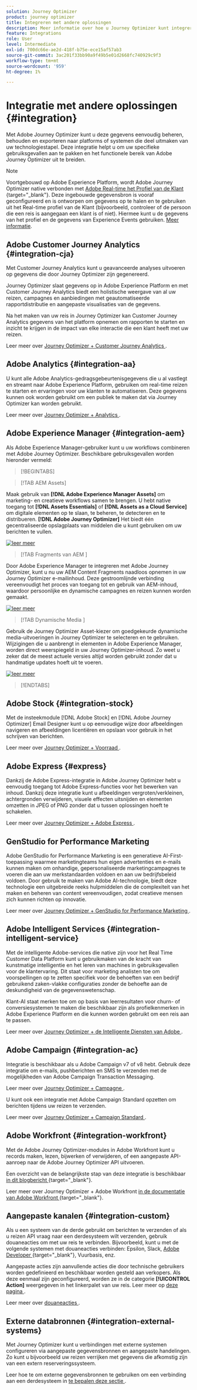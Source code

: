 ```yaml
---
solution: Journey Optimizer
product: journey optimizer
title: Integreren met andere oplossingen
description: Meer informatie over hoe u Journey Optimizer kunt integreren met andere oplossingen
feature: Integrations
role: User
level: Intermediate
exl-id: 700dc66e-ae2d-418f-b75e-ece15af57ab3
source-git-commit: 3ac201f33bb90a9f49b5e01d2668fc740929c9f3
workflow-type: tm+mt
source-wordcount: '959'
ht-degree: 1%

---
```


# Integratie met andere oplossingen {#integration}

Met Adobe Journey Optimizer kunt u deze gegevens eenvoudig beheren, behouden en exporteren naar platforms of systemen die deel uitmaken van uw technologiestapel. Deze integratie helpt u om uw specifieke gebruiksgevallen aan te pakken en het functionele bereik van Adobe Journey Optimizer uit te breiden.

>[!NOTE]
>
> Voortgebouwd op Adobe Experience Platform, wordt Adobe Journey Optimizer native verbonden met [ Adobe Real-time het Profiel van de Klant ](https://experienceleague.adobe.com/docs/experience-platform/profile/home.html?lang=nl){target="_blank"}. Deze ingebouwde gegevensbron is vooraf geconfigureerd en is ontworpen om gegevens op te halen en te gebruiken uit het Real-time profiel van de Klant (bijvoorbeeld, controleer of de persoon die een reis is aangegaan een klant is of niet). Hiermee kunt u de gegevens van het profiel en de gegevens van Experience Events gebruiken. [Meer informatie](../datasource/adobe-experience-platform-data-source.md).
>

## Adobe Customer Journey Analytics {#integration-cja}

Met Customer Journey Analytics kunt u geavanceerde analyses uitvoeren op gegevens die door Journey Optimizer zijn gegenereerd.

Journey Optimizer slaat gegevens op in Adobe Experience Platform en met Customer Journey Analytics biedt een holistische weergave van al uw reizen, campagnes en aanbiedingen met geautomatiseerde rapportdistributie en aangepaste visualisaties van de gegevens.

Na het maken van uw reis in Journey Optimizer kan Customer Journey Analytics gegevens van het platform opnemen om rapporten te starten en inzicht te krijgen in de impact van elke interactie die een klant heeft met uw reizen.

Leer meer over [ Journey Optimizer + Customer Journey Analytics ](../reports/cja-ajo.md).

## Adobe Analytics {#integration-aa}

U kunt alle Adobe Analytics-gedragsgebeurtenisgegevens die u al vastlegt en streamt naar Adobe Experience Platform, gebruiken om real-time reizen te starten en ervaringen voor uw klanten te automatiseren. Deze gegevens kunnen ook worden gebruikt om een publiek te maken dat via Journey Optimizer kan worden gebruikt.

Leer meer over [ Journey Optimizer + Analytics ](../event/about-analytics.md).

## Adobe Experience Manager {#integration-aem}

Als Adobe Experience Manager-gebruiker kunt u uw workflows combineren met Adobe Journey Optimizer. Beschikbare gebruiksgevallen worden hieronder vermeld:


>[!BEGINTABS]

>[!TAB AEM Assets]

Maak gebruik van **[!DNL Adobe Experience Manager Assets]** om marketing- en creatieve workflows samen te brengen. U hebt native toegang tot **[!DNL Assets Essentials]** of **[!DNL Assets as a Cloud Service]** om digitale elementen op te slaan, te beheren, te detecteren en te distribueren. **[!DNL Adobe Journey Optimizer]** Het biedt één gecentraliseerde opslagplaats van middelen die u kunt gebruiken om uw berichten te vullen.

[![ leer meer ](../assets/do-not-localize/learn-more-button.svg)](../integrations/assets.md)

<!--
>[!TAB AEM Templates]

With Adobe Journey Optimizer, you can create custom-tailored messages through Adobe Experience Manager sites. Start by designing your templates using Adobe Experience Manager's content sources, then send them to Adobe Journey Optimizer. Once shared, these templates can be accessed in Adobe Journey Optimizer's email designer, simplifying the process of crafting and sending messages to your desired audience.

[![learn more](../assets/do-not-localize/learn-more-button.svg)](../integrations/aem-templates.md)

-->

>[!TAB  Fragments van AEM ]

Door Adobe Experience Manager te integreren met Adobe Journey Optimizer, kunt u nu uw AEM Content Fragments naadloos opnemen in uw Journey Optimizer e-mailinhoud. Deze gestroomlijnde verbinding vereenvoudigt het proces van toegang tot en gebruik van AEM-inhoud, waardoor persoonlijke en dynamische campagnes en reizen kunnen worden gemaakt.

[![ leer meer ](../assets/do-not-localize/try-it-button.svg)](../integrations/aem-fragments.md)

>[!TAB  Dynamische Media ]

Gebruik de Journey Optimizer Asset-kiezer om goedgekeurde dynamische media-uitvoeringen in Journey Optimizer te selecteren en te gebruiken. Wijzigingen die u aanbrengt in elementen in Adobe Experience Manager, worden direct weerspiegeld in uw Journey Optimizer-inhoud. Zo weet u zeker dat de meest actuele versies altijd worden gebruikt zonder dat u handmatige updates hoeft uit te voeren.

[![ leer meer ](../assets/do-not-localize/learn-more-button.svg)](../integrations/aem-dynamic.md)


>[!ENDTABS]



## Adobe Stock {#integration-stock}

Met de insteekmodule [!DNL Adobe Stock] en [!DNL Adobe Journey Optimizer] Email Designer kunt u op eenvoudige wijze door afbeeldingen navigeren en afbeeldingen licentiëren en opslaan voor gebruik in het schrijven van berichten.

Leer meer over [ Journey Optimizer + Voorraad ](../integrations/stock.md).

## Adobe Express {#express}

Dankzij de Adobe Express-integratie in Adobe Journey Optimizer hebt u eenvoudig toegang tot Adobe Express-functies voor het bewerken van inhoud. Dankzij deze integratie kunt u afbeeldingen vergroten/verkleinen, achtergronden verwijderen, visuele effecten uitsnijden en elementen omzetten in JPEG of PNG zonder dat u tussen oplossingen hoeft te schakelen.

Leer meer over [ Journey Optimizer + Adobe Express ](../integrations/express.md).

## GenStudio for Performance Marketing

Adobe GenStudio for Performance Marketing is een generatieve AI-First-toepassing waarmee marketingteams hun eigen advertenties en e-mails kunnen maken om onhandige, gepersonaliseerde marketingcampagnes te voeren die aan uw merkstandaarden voldoen en aan uw bedrijfsbeleid voldoen. Door gebruik te maken van Adobe AI-technologie, biedt deze technologie een uitgebreide reeks hulpmiddelen die de complexiteit van het maken en beheren van content vereenvoudigen, zodat creatieve mensen zich kunnen richten op innovatie.

Leer meer over [ Journey Optimizer + GenStudio for Performance Marketing ](../integrations/genstudio.md).


## Adobe Intelligent Services {#integration-intelligent-service}

Met de intelligente Adobe-services die native zijn voor het Real Time Customer Data Platform kunt u gebruikmaken van de kracht van kunstmatige intelligentie en het leren van machines in gebruiksgevallen voor de klantervaring. Dit staat voor marketing analisten toe om voorspellingen op te zetten specifiek voor de behoeften van een bedrijf gebruikend zaken-vlakke configuraties zonder de behoefte aan de deskundigheid van de gegevenswetenschap.

Klant-AI staat merken toe om op basis van leerresultaten voor churn- of conversiesystemen te maken die beschikbaar zijn als profielkenmerken in Adobe Experience Platform en die kunnen worden gebruikt om een reis aan te passen.

Leer meer over [ Journey Optimizer + de Intelligente Diensten van Adobe ](../building-journeys/ai-services-overview.md).


## Adobe Campaign {#integration-ac}

Integratie is beschikbaar als u Adobe Campaign v7 of v8 hebt. Gebruik deze integratie om e-mails, pushberichten en SMS te verzenden met de mogelijkheden van Adobe Campaign Transaction Messaging.

Leer meer over [ Journey Optimizer + Campagne ](../building-journeys/ajo-ac.md).

U kunt ook een integratie met Adobe Campaign Standard opzetten om berichten tijdens uw reizen te verzenden.

Leer meer over [ Journey Optimizer + Campaign Standard ](../building-journeys/using-adobe-campaign-standard.md).


## Adobe Workfront {#integration-workfront}

Met de Adobe Journey Optimizer-modules in Adobe Workfront kunt u records maken, lezen, bijwerken of verwijderen, of een aangepaste API-aanroep naar de Adobe Journey Optimizer API uitvoeren.

Een overzicht van de belangrijkste stap van deze integratie is beschikbaar [ in dit blogbericht ](https://experienceleaguecommunities.adobe.com/t5/journey-optimizer-blogs/accelerating-go-to-market-how-workfront-workfront-fusion-aep-and/ba-p/653685){target="_blank"}.

Leer meer over Journey Optimizer + Adobe Workfront [ in de documentatie van Adobe Workfront ](https://experienceleague.adobe.com/docs/workfront/using/adobe-workfront-fusion/fusion-apps-and-modules/adobe-journey-optimizer-modules.html){target="_blank"}.

## Aangepaste kanalen {#integration-custom}

Als u een systeem van de derde gebruikt om berichten te verzenden of als u reizen API vraag naar een derdesysteem wilt verzenden, gebruik douaneacties om met uw reis te verbinden. Bijvoorbeeld, kunt u met de volgende systemen met douaneacties verbinden: Epsilon, Slack, [ Adobe Developer ](https://developer.adobe.com){target="_blank"}, Vuurbasis, enz.

Aangepaste acties zijn aanvullende acties die door technische gebruikers worden gedefinieerd en beschikbaar worden gesteld aan verkopers. Als deze eenmaal zijn geconfigureerd, worden ze in de categorie **[!UICONTROL Action]** weergegeven in het linkerpalet van uw reis. Leer meer op [ deze pagina ](../building-journeys/about-journey-activities.md#action-activities).

Leer meer over [ douaneacties ](../action/about-custom-action-configuration.md).

## Externe databronnen {#integration-external-systems}

Met Journey Optimizer kunt u verbindingen met externe systemen configureren via aangepaste gegevensbronnen en aangepaste handelingen. Zo kunt u bijvoorbeeld uw reizen verrijken met gegevens die afkomstig zijn van een extern reserveringssysteem.

Leer hoe te om externe gegevensbronnen te gebruiken om een verbinding aan een derdesysteem in [ te bepalen deze sectie ](../datasource/external-data-sources.md).
